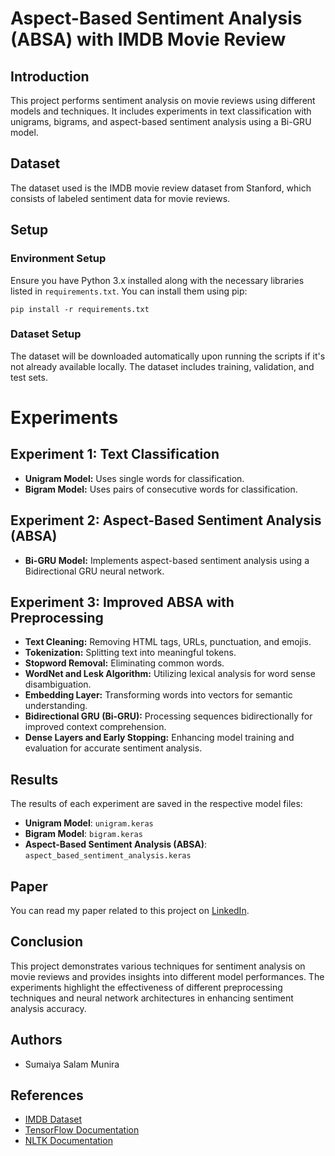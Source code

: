 # Aspect-Based Sentiment Analysis (ABSA) with IMDB Movie Review

## Introduction
This project performs sentiment analysis on movie reviews using different models and techniques. It includes experiments in text classification with unigrams, bigrams, and aspect-based sentiment analysis using a Bi-GRU model.

## Dataset
The dataset used is the IMDB movie review dataset from Stanford, which consists of labeled sentiment data for movie reviews.

## Setup
### Environment Setup
Ensure you have Python 3.x installed along with the necessary libraries listed in `requirements.txt`. You can install them using pip:
```
pip install -r requirements.txt
```
### Dataset Setup
The dataset will be downloaded automatically upon running the scripts if it's not already available locally. The dataset includes training, validation, and test sets.


# Experiments

## Experiment 1: Text Classification

- **Unigram Model:** Uses single words for classification.
- **Bigram Model:** Uses pairs of consecutive words for classification.

## Experiment 2: Aspect-Based Sentiment Analysis (ABSA)

- **Bi-GRU Model:** Implements aspect-based sentiment analysis using a Bidirectional GRU neural network.

## Experiment 3: Improved ABSA with Preprocessing

- **Text Cleaning:** Removing HTML tags, URLs, punctuation, and emojis.
- **Tokenization:** Splitting text into meaningful tokens.
- **Stopword Removal:** Eliminating common words.
- **WordNet and Lesk Algorithm:** Utilizing lexical analysis for word sense disambiguation.
- **Embedding Layer:** Transforming words into vectors for semantic understanding.
- **Bidirectional GRU (Bi-GRU):** Processing sequences bidirectionally for improved context comprehension.
- **Dense Layers and Early Stopping:** Enhancing model training and evaluation for accurate sentiment analysis.

## Results

The results of each experiment are saved in the respective model files:

- **Unigram Model**: `unigram.keras`
- **Bigram Model**: `bigram.keras`
- **Aspect-Based Sentiment Analysis (ABSA)**: `aspect_based_sentiment_analysis.keras`

## Paper

You can read my paper related to this project on [LinkedIn](https://www.linkedin.com/in/sumaiya-munira/overlay/education/875692166/multiple-media-viewer/?profileId=ACoAABAQQNABg0DIA29wAiFm5JKFcVHAl-DLMB0&treasuryMediaId=1721247253277).

## Conclusion

This project demonstrates various techniques for sentiment analysis on movie reviews and provides insights into different model performances. The experiments highlight the effectiveness of different preprocessing techniques and neural network architectures in enhancing sentiment analysis accuracy.

## Authors

- Sumaiya Salam Munira

## References

- [IMDB Dataset](http://ai.stanford.edu/~amaas/data/sentiment/)
- [TensorFlow Documentation](https://www.tensorflow.org/api_docs)
- [NLTK Documentation](https://www.nltk.org/)






